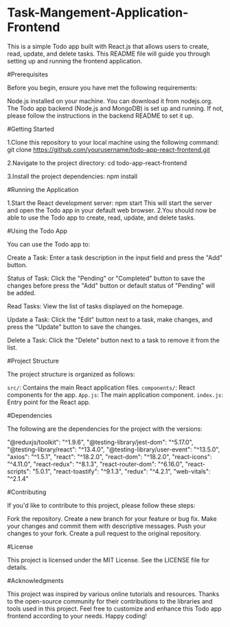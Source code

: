 # Task-Mangement-Application-Frontend

This is a simple Todo app built with React.js that allows users to create, read, update, and delete tasks. This README file will guide you through setting up and running the frontend application.

#Prerequisites

Before you begin, ensure you have met the following requirements:

Node.js installed on your machine. You can download it from nodejs.org.
The Todo app backend (Node.js and MongoDB) is set up and running. If not, please follow the instructions in the backend README to set it up.


#Getting Started

1.Clone this repository to your local machine using the following command:
git clone https://github.com/yourusername/todo-app-react-frontend.git

2.Navigate to the project directory:
cd todo-app-react-frontend

3.Install the project dependencies:
npm install


#Running the Application

1.Start the React development server:
npm start
This will start the server and open the Todo app in your default web browser.
2.You should now be able to use the Todo app to create, read, update, and delete tasks.


#Using the Todo App

You can use the Todo app to:

Create a Task: Enter a task description in the input field and press the "Add" button.

Status of Task: Click the "Pending" or "Completed" button to save the changes before press the "Add" button or default status of "Pending" will be added.

Read Tasks: View the list of tasks displayed on the homepage.

Update a Task: Click the "Edit" button next to a task, make changes, and press the "Update" button to save the changes.

Delete a Task: Click the "Delete" button next to a task to remove it from the list.


#Project Structure

The project structure is organized as follows:

`src/`: Contains the main React application files.
`components/`: React components for the app.
`App.js`: The main application component.
`index.js`: Entry point for the React app.


#Dependencies

The following are the dependencies for the project with the versions:

"@reduxjs/toolkit": "^1.9.6",
"@testing-library/jest-dom": "^5.17.0",
"@testing-library/react": "^13.4.0",
"@testing-library/user-event": "^13.5.0",
"axios": "^1.5.1",
"react": "^18.2.0",
"react-dom": "^18.2.0",
"react-icons": "^4.11.0",
"react-redux": "^8.1.3",
"react-router-dom": "^6.16.0",
"react-scripts": "5.0.1",
"react-toastify": "^9.1.3",
"redux": "^4.2.1",
"web-vitals": "^2.1.4"


#Contributing

If you'd like to contribute to this project, please follow these steps:

Fork the repository.
Create a new branch for your feature or bug fix.
Make your changes and commit them with descriptive messages.
Push your changes to your fork.
Create a pull request to the original repository.


#License

This project is licensed under the MIT License. See the LICENSE file for details.


#Acknowledgments

This project was inspired by various online tutorials and resources.
Thanks to the open-source community for their contributions to the libraries and tools used in this project.
Feel free to customize and enhance this Todo app frontend according to your needs. Happy coding!

